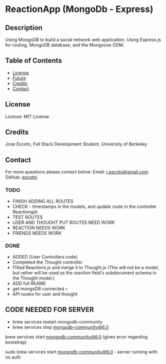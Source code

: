 # ReactionApp (MongoDb - Express)

## Description

Using MongoDB to build a social network web application. Using Express.js for routing, MongoDB database, and the Mongoose ODM.


## Table of Contents

- [License](#License)
- [Future](#Future)
- [Credits](#Credits)
- [Contact](#Contact)

## License

License: MIT License

## Credits

Jose Escoto, Full Stack Development Student, University of Berkeley. 

## Contact

For more questions please contact below:
Email: j.escoto@gmail.com
GitHub: [escotoj](https://github.com/escotoj)


### TODO 

- FINISH ADDING ALL ROUTES
- CHECK - timestamps in the models, and update route in the controller Reactiongid. 
- TEST ROUTES
- USER AND THOUGHT PUT ROUTES NEED WORK
- REACTION NEEDS WORK
- FRIENDS NEEDS WORK

### DONE

- ADDED (User Controllers code)
- Completed the Thought controller
- FIXed Reactions.js and merge it to Thought.js
(This will not be a model, but rather will be used as the reaction field's subdocument schema in the Thought model.)
- ADD full REAME
- get mongoDB connected `+`
- API routes for user and thought 

## CODE NEEDED FOR SERVER 

- brew services restart mongodb-community 
- brew services stop mongodb-community@6.0

brew services start mongodb-community@6.0 (gives error regarding bootstrap)

sudo brew services start mongodb-community@6.0 - server running with no auth


